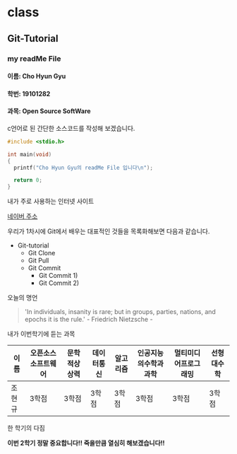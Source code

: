 # class

## Git-Tutorial

### my readMe File

#### 이름: Cho Hyun Gyu
#### 학번: 19101282
#### 과목: Open Source SoftWare


c언어로 된 간단한 소스코드를 작성해 보겠습니다.


```c
#include <stdio.h>

int main(void)
{
  printf("Cho Hyun Gyu의 readMe File 입니다\n");

  return 0;
}
```

내가 주로 사용하는 인터넷 사이트

[네이버 주소](https://www.naver.com)


우리가 1차시에 Git에서 배우는 대표적인 것들을 목록화해보면 다음과 같습니다.
* Git-tutorial
  * Git Clone
  * Git Pull
  * Git Commit
    * Git Commit 1)
    * Git Commit 2)


오늘의 명언

> 'In individuals, insanity is rare; but in groups, parties, nations, and epochs it is the rule.'  - Friedrich Nietzsche -


내가 이번학기에 듣는 과목

이름|오픈소스소프트웨어|문학적상상력|데이터통신|알고리즘|인공지능의수학과과학|멀티미디어프로그래밍|선형대수학
---|---|---|---|---|---|---|---|
조현규|3학점|3학점|3학점|3학점|3학점|3학점|3학점

한 학기의 다짐

**이번 2학기 정말 중요합니다!! 죽을만큼 열심히 해보겠습니다!!**  
    
    
